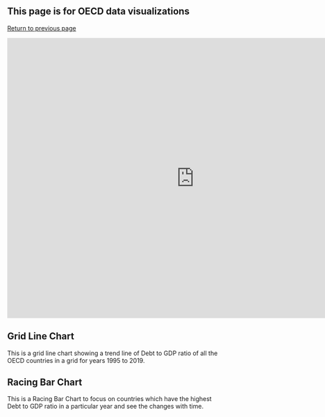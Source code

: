 ## This page is for OECD data visualizations

[Return to previous page](/README.md)



<iframe src="https://data.oecd.org/chart/6gJv" width="860" height="645" style="border: 0" mozallowfullscreen="true" webkitallowfullscreen="true" allowfullscreen="true"><a href="https://data.oecd.org/chart/6gJv" target="_blank">OECD Chart: General government debt, Total, % of GDP, Annual, 2018</a></iframe>

## Grid Line Chart

This is a grid line chart showing a trend line of Debt to GDP ratio of all the OECD countries in a grid for years 1995 to 2019.

<div class="flourish-embed flourish-chart" data-src="visualisation/5283745"><script src="https://public.flourish.studio/resources/embed.js"></script></div>

## Racing Bar Chart

This is a Racing Bar Chart to focus on countries which have the highest Debt to GDP ratio in a particular year and see the changes with time. 

<div class="flourish-embed flourish-bar-chart-race" data-src="visualisation/5283936"><script src="https://public.flourish.studio/resources/embed.js"></script></div>












